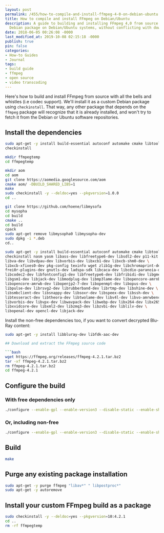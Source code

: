 ```yaml
---
layout: post
permalink: /455/how-to-compile-and-install-ffmpeg-4-0-on-debian-ubuntu
title: How to compile and install FFmpeg on Debian/Ubuntu
description: A guide to building and installing FFmpeg 4,0 from source as a custom
  Debian package on Debian/Ubuntu systems, without conflicting with downstream dependencies
date: 2018-06-05 00:26:08 -0000
last_modified_at: 2019-10-08 02:15:18 -0000
publish: true
pin: false
categories:
- How-to Guides
- Journal
tags:
- build guide
- ffmpeg
- open source
- video transcoding
---
```

Here's how to build and install FFmpeg from source with all the bells and
whistles (i.e codec support).  We'll install it as a custom Debian package
using `checkinstall`. That way, any other package that depends on the `ffmpeg`
package will recognize that it is already installed, and won't try to fetch it
from the Debian or Ubuntu software repositories.

## Install the dependencies

```bash
sudo apt-get -y install build-essential autoconf automake cmake libtool git
checkinstall

mkdir ffmpegtemp
cd ffmpegtemp

mkdir aom
cd aom
git clone https://aomedia.googlesource.com/aom
cmake aom/ -DBUILD_SHARED_LIBS=1
make
sudo checkinstall -y --deldoc=yes --pkgversion=1.0.0
cd ..

git clone https://github.com/hoene/libmysofa
cd mysopha
cd build
cmake ..
cd build
cpack
sudo apt-get remove libmysopha0 libmysopha-dev
sudo dpkg -i *.deb
cd..

sudo apt-get -y install build-essential autoconf automake cmake libtool git \      
checkinstall nasm yasm libass-dev libfreetype6-dev libsdl2-dev p11-kit \           
libva-dev libvdpau-dev libvorbis-dev libxcb1-dev libxcb-shm0-dev \                 
libxcb-xfixes0-dev pkg-config texinfo wget zlib1g-dev libchromaprint-dev \         
frei0r-plugins-dev gnutls-dev ladspa-sdk libcaca-dev libcdio-paranoia-dev \        
libcodec2-dev libfontconfig1-dev libfreetype6-dev libfribidi-dev libgme-dev \      
libgsm1-dev libjack-dev libmodplug-dev libmp3lame-dev libopencore-amrnb-dev \      
libopencore-amrwb-dev libopenjp2-7-dev libopenmpt-dev libopus-dev \                
libpulse-dev librsvg2-dev librubberband-dev librtmp-dev libshine-dev \             
libsmbclient-dev libsnappy-dev libsoxr-dev libspeex-dev libssh-dev \               
libtesseract-dev libtheora-dev libtwolame-dev libv4l-dev libvo-amrwbenc-dev \      
libvorbis-dev libvpx-dev libwavpack-dev libwebp-dev libx264-dev libx265-dev \      
libxvidcore-dev libxml2-dev libzmq3-dev libzvbi-dev liblilv-dev \    
libopenal-dev opencl-dev libjack-dev
```

Install the non-free dependencies too, if you want to convert decrypted Blu-
Ray content:

```bash
sudo apt-get -y install libbluray-dev libfdk-aac-dev

## Download and extract the FFmpeg source code

```bash
wget https://ffmpeg.org/releases/ffmpeg-4.2.1.tar.bz2
tar -xf ffmpeg-4.2.1.tar.bz2
rm ffmpeg-4.2.1.tar.bz2
cd ffmpeg-4.2.1
```

## Configure the build

### With free dependencies only

```bash
./configure --enable-gpl --enable-version3 --disable-static --enable-shared --enable-small --enable-avisynth --enable-chromaprint --enable-frei0r --enable-gmp --enable-gnutls --enable-ladspa --enable-libaom --enable-libass --enable-libcaca --enable-libcdio --enable-libcodec2 --enable-libfontconfig --enable-libfreetype --enable-libfribidi --enable-libgme --enable-libgsm --enable-libjack --enable-libmodplug --enable-libmp3lame --enable-libopencore-amrnb --enable-libopencore-amrwb --enable-libopencore-amrwb --enable-libopenjpeg --enable-libopenmpt --enable-libopus --enable-libpulse --enable-librsvg --enable-librubberband --enable-librtmp --enable-libshine --enable-libsmbclient --enable-libsnappy --enable-libsoxr --enable-libspeex --enable-libssh --enable-libtesseract --enable-libtheora --enable-libtwolame --enable-libv4l2 --enable-libvo-amrwbenc --enable-libvorbis --enable-libvpx --enable-libwavpack --enable-libwebp --enable-libx264 --enable-libx265 --enable-libxvid --enable-libxml2 --enable-libzmq --enable-libzvbi --enable-lv2 --enable-libmysofa --enable-openal --enable-opencl --enable-opengl --enable-libdrm
```

### Or, including non-free

```bash
./configure --enable-gpl --enable-version3 --disable-static --enable-shared --enable-small --enable-avisynth --enable-chromaprint --enable-frei0r --enable-gmp --enable-gnutls --enable-ladspa --enable-libaom --enable-libass --enable-libcaca --enable-libcdio --enable-libcodec2 --enable-libfontconfig --enable-libfreetype --enable-libfribidi --enable-libgme --enable-libgsm --enable-libjack --enable-libmodplug --enable-libmp3lame --enable-libopencore-amrnb --enable-libopencore-amrwb --enable-libopencore-amrwb --enable-libopenjpeg --enable-libopenmpt --enable-libopus --enable-libpulse --enable-librsvg --enable-librubberband --enable-librtmp --enable-libshine --enable-libsnappy --enable-libsoxr --enable-libspeex --enable-libssh --enable-libtesseract --enable-libtheora --enable-libtwolame --enable-libv4l2 --enable-libvo-amrwbenc --enable-libvorbis --enable-libvpx --enable-libwavpack --enable-libwebp --enable-libx264 --enable-libx265 --enable-libxvid --enable-libxml2 --enable-libzmq --enable-libzvbi --enable-lv2 --enable-libmysofa --enable-openal --enable-opencl --enable-opengl --enable-libdrm --enable-nonfree --enable-libfdk-aac --enable-libbluray
```

## Build

```bash
make
```

## Purge any existing package installation

```bash
sudo apt-get -y purge ffmpeg "libav*" " libpostproc*"
sudo apt-get -y autoremove
```

## Install your custom FFmpeg build as a package

```bash
sudo checkinstall -y --deldoc=yes --pkgversion=10:4.2.1
cd ..
rm -rf ffmpegtemp
```
